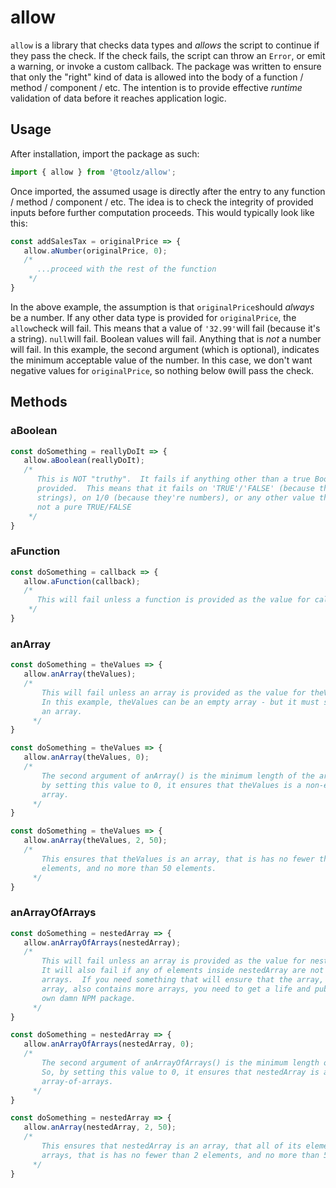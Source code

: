 # allow

`allow`
is a library that checks data types and _allows_ the script to continue if they pass the check. If the check fails, the script can throw an `Error`, or emit a warning, or invoke a custom callback. The package was written to ensure that only the "right" kind of data is allowed into the body of a function / method / component / etc. The intention is to provide effective _runtime_ validation of data before it reaches application logic.

## Usage

After installation, import the package as such:

```javascript
import { allow } from '@toolz/allow';
```

Once imported, the assumed usage is directly after the entry to any function / method / component / etc. The idea is to check the integrity of provided inputs before further computation proceeds. This would typically look like this:

```javascript
const addSalesTax = originalPrice => {
   allow.aNumber(originalPrice, 0);
   /*
      ...proceed with the rest of the function
    */
}
```

In the above example, the assumption is that `originalPrice`should _always_ be a number. If any other data type is provided for `originalPrice`, the `allow`check will fail. This means that a value of `'32.99'`will fail (because it's a string).  `null`will fail. Boolean values will fail. Anything that is _not_ a number will fail. In this example, the second argument (which is optional), indicates the minimum acceptable value of the number. In this case, we don't want negative values for `originalPrice`, so nothing below `0`will pass the check.

## Methods

### aBoolean

```javascript
const doSomething = reallyDoIt => {
   allow.aBoolean(reallyDoIt);
   /*
      This is NOT "truthy".  It fails if anything other than a true Boolean is 
      provided.  This means that it fails on 'TRUE'/'FALSE' (because they're 
      strings), on 1/0 (because they're numbers), or any other value that is 
      not a pure TRUE/FALSE
    */
}
```

### aFunction

```javascript
const doSomething = callback => {
   allow.aFunction(callback);
   /*
      This will fail unless a function is provided as the value for callback
    */
}
```

### anArray

```javascript
const doSomething = theValues => {
   allow.anArray(theValues);
   /*
       This will fail unless an array is provided as the value for theValues.  
       In this example, theValues can be an empty array - but it must still be 
       an array.
     */
}
```

```javascript
const doSomething = theValues => {
   allow.anArray(theValues, 0);
   /*
       The second argument of anArray() is the minimum length of the array.  So, 
       by setting this value to 0, it ensures that theValues is a non-empty 
       array.
     */
}
```

```javascript
const doSomething = theValues => {
   allow.anArray(theValues, 2, 50);
   /*
       This ensures that theValues is an array, that is has no fewer than 2 
       elements, and no more than 50 elements.
     */
}
```

### anArrayOfArrays

```javascript
const doSomething = nestedArray => {
   allow.anArrayOfArrays(nestedArray);
   /*
       This will fail unless an array is provided as the value for nestedArray.  
       It will also fail if any of elements inside nestedArray are not also 
       arrays.  If you need something that will ensure that the array, INSIDE the 
       array, also contains more arrays, you need to get a life and publish your 
       own damn NPM package.
     */
}
```

```javascript
const doSomething = nestedArray => {
   allow.anArrayOfArrays(nestedArray, 0);
   /*
       The second argument of anArrayOfArrays() is the minimum length of the array.  
       So, by setting this value to 0, it ensures that nestedArray is a non-empty 
       array-of-arrays.
     */
}
```

```javascript
const doSomething = nestedArray => {
   allow.anArray(nestedArray, 2, 50);
   /*
       This ensures that nestedArray is an array, that all of its elements are 
       arrays, that is has no fewer than 2 elements, and no more than 50 elements .
     */
}
```
